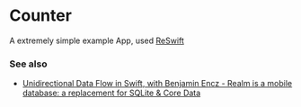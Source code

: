 # Counter

A extremely simple example App, used [ReSwift](https://github.com/ReSwift/ReSwift)

### See also
- [Unidirectional Data Flow in Swift, with Benjamin Encz - Realm is a mobile database: a replacement for SQLite & Core Data](https://realm.io/news/benji-encz-unidirectional-data-flow-swift/)
